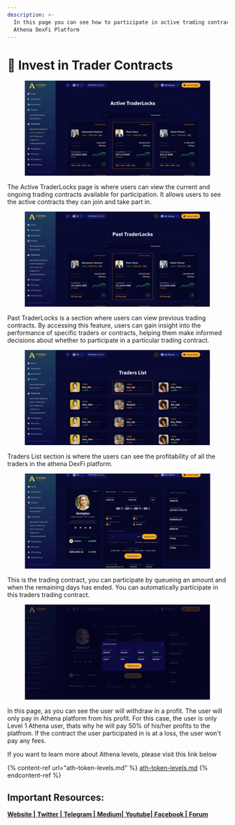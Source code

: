 ```yaml
---
description: >-
  In this page you can see how to participate in active trading contracts in
  Athena DexFi Platform
---
```


# 📔 Invest in Trader Contracts

<figure><img src="../../../.gitbook/assets/14.png" alt=""><figcaption></figcaption></figure>

The Active TraderLocks page is where users can view the current and ongoing trading contracts available for participation. It allows users to see the active contracts they can join and take part in.

<figure><img src="../../../.gitbook/assets/13.png" alt=""><figcaption></figcaption></figure>

Past TraderLocks is a section where users can view previous trading contracts. By accessing this feature, users can gain insight into the performance of specific traders or contracts, helping them make informed decisions about whether to participate in a particular trading contract.

<figure><img src="../../../.gitbook/assets/12.png" alt=""><figcaption></figcaption></figure>

Traders List section is where the users can see the profitability of all the traders in the athena DexFi platform.

<figure><img src="../../../.gitbook/assets/11.png" alt=""><figcaption></figcaption></figure>

This is the trading contract, you can participate by queueing an amount and when the remaining days has ended. You can automatically participate in this traders trading contract.

<figure><img src="../../../.gitbook/assets/15.png" alt=""><figcaption></figcaption></figure>

In this page, as you can see the user will withdraw in a profit. The user will only pay in Athena platform from his profit. For this case, the user is only Level 1 Athena user, thats why he will pay 50% of his/her profits to the platfrom. If the contract the user participated in is at a loss, the user won't pay any fees.

If you want to learn more about Athena levels, please visit this link below

{% content-ref url="ath-token-levels.md" %}
[ath-token-levels.md](ath-token-levels.md)
{% endcontent-ref %}

## Important Resources:

[**Website |** ](https://athenadexfi.io/)[**Twitter |** ](https://twitter.com/AthenaDexFi)[**Telegram |** ](https://t.me/AthenaDexFi)[**Medium|** ](https://medium.com/@AthenaDexFi)[**Youtube|** ](https://www.youtube.com/@AthenaDexFi)[**Facebook |** ](https://www.facebook.com/AthenaDexFi)[**Forum**](https://forum.athenacryptobank.io/)

